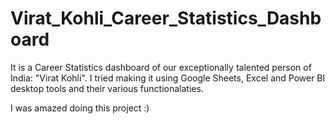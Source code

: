# Virat_Kohli_Career_Statistics_Dashboard
It is a Career Statistics dashboard of our exceptionally talented person of India: "Virat Kohli".
I tried making it using Google Sheets, Excel and Power BI desktop tools and their various functionalaties.

I was amazed doing this project :)
